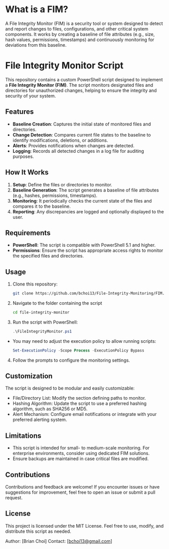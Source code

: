 # What is a FIM?

  A File Integrity Monitor (FIM) is a security tool or system designed to detect and report changes to files, configurations, and other critical system components. It works by creating a baseline of file attributes (e.g., size, hash values, permissions, timestamps) and continuously monitoring for deviations from this baseline.





# File Integrity Monitor Script

This repository contains a custom PowerShell script designed to implement a **File Integrity Monitor (FIM)**. The script monitors designated files and directories for unauthorized changes, helping to ensure the integrity and security of your system.

## Features

- **Baseline Creation**: Captures the initial state of monitored files and directories.
- **Change Detection**: Compares current file states to the baseline to identify modifications, deletions, or additions.
- **Alerts**: Provides notifications when changes are detected.
- **Logging**: Records all detected changes in a log file for auditing purposes.

## How It Works

1. **Setup**: Define the files or directories to monitor.
2. **Baseline Generation**: The script generates a baseline of file attributes (e.g., hashes, permissions, timestamps).
3. **Monitoring**: It periodically checks the current state of the files and compares it to the baseline.
4. **Reporting**: Any discrepancies are logged and optionally displayed to the user.

## Requirements

- **PowerShell**: The script is compatible with PowerShell 5.1 and higher.
- **Permissions**: Ensure the script has appropriate access rights to monitor the specified files and directories.

## Usage

1. Clone this repository:
   ```bash
   git clone https://github.com/bchoi13/File-Integrity-Monitoring/FIM.ps1


2. Navigate to the folder containing the script
   ```bash
   cd file-integrity-monitor


3. Run the script with PowerShell:
   ```powershell
   .\FileIntegrityMonitor.ps1


* You may need to adjust the execution policy to allow running scripts:
   ```powershell
   Set-ExecutionPolicy -Scope Process -ExecutionPolicy Bypass


4.  Follow the prompts to configure the monitoring settings.


## Customization

The script is designed to be modular and easily customizable:

- File/Directory List: Modify the section defining paths to monitor.
- Hashing Algorithm: Update the script to use a preferred hashing algorithm, such as SHA256 or MD5.
- Alert Mechanism: Configure email notifications or integrate with your preferred alerting system.

## Limitations

- This script is intended for small- to medium-scale monitoring. For enterprise environments, consider using dedicated FIM solutions.
- Ensure backups are maintained in case critical files are modified.

## Contributions

Contributions and feedback are welcome! If you encounter issues or have suggestions for improvement, feel free to open an issue or submit a pull request.

## License
This project is licensed under the MIT License. Feel free to use, modify, and distribute this script as needed.



Author: [Brian Choi]
Contact: [bchoi13@gmail.com]


   

